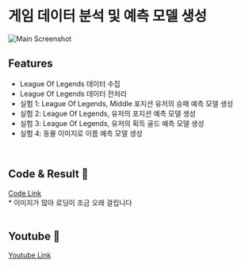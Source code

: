 # 게임 데이터 분석 및 예측 모델 생성  

![Main Screenshot](https://jtj8412.github.io/resources/imgs/data-analysis/main.png)

## Features
- League Of Legends 데이터 수집
- League Of Legends 데이터 전처리
- 실험 1: League Of Legends, Middle 포지션 유저의 승패 예측 모델 생성
- 실험 2: League Of Legends, 유저의 포지션 예측 모델 생성
- 실험 3: League Of Legends, 유저의 획득 골드 예측 모델 생성
- 실험 4: 동물 이미지로 이름 예측 모델 생성  
<br/>

## Code & Result :memo:  

[Code Link](https://github.com/jtj8412/data-analysis/blob/main/data_analysis.ipynb)  
\* 이미지가 많아 로딩이 조금 오래 걸립니다  
<br/>  

## Youtube :movie_camera:
[Youtube Link](https://youtu.be/BGcJGCGU1ok)  



